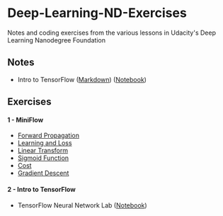 # Deep-Learning-ND-Exercises
Notes and coding exercises from the various lessons in Udacity's Deep Learning Nanodegree Foundation

## Notes

* Intro to TensorFlow ([Markdown](https://github.com/nehal96/Deep-Learning-ND-Exercises/blob/master/Intro%20to%20TensorFlow/intro-to-tensorflow-notes.md)) ([Notebook](https://github.com/nehal96/Deep-Learning-ND-Exercises/blob/master/Intro%20to%20TensorFlow/intro-to-tensorflow-notes.ipynb))

## Exercises

#### 1 - MiniFlow

* [Forward Propagation](https://github.com/nehal96/Deep-Learning-ND-Exercises/tree/master/MiniFlow/1%20-%20Forward%20Propagation)
* [Learning and Loss](https://github.com/nehal96/Deep-Learning-ND-Exercises/tree/master/MiniFlow/2%20-%20Learning%20and%20Loss)
* [Linear Transform](https://github.com/nehal96/Deep-Learning-ND-Exercises/tree/master/MiniFlow/3%20-%20Linear%20Transform)
* [Sigmoid Function](https://github.com/nehal96/Deep-Learning-ND-Exercises/tree/master/MiniFlow/4%20-%20Sigmoid%20Function)
* [Cost](https://github.com/nehal96/Deep-Learning-ND-Exercises/tree/master/MiniFlow/5%20-%20Cost)
* [Gradient Descent](https://github.com/nehal96/Deep-Learning-ND-Exercises/tree/master/MiniFlow/6%20-%20Gradient%20Descent)

#### 2 - Intro to TensorFlow

* TensorFlow Neural Network Lab ([Notebook](https://github.com/nehal96/Deep-Learning-ND-Exercises/blob/master/Intro%20to%20TensorFlow/tf_neural_network_lab.ipynb))
